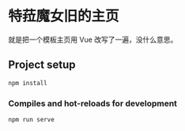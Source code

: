 # 特菈魔女旧的主页

就是把一个模板主页用 Vue 改写了一遍，没什么意思。

## Project setup

```bash
npm install
```

### Compiles and hot-reloads for development

```bash
npm run serve
```

